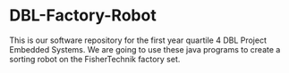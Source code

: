 # DBL-Factory-Robot
This is our software repository for the first year quartile 4 DBL Project Embedded Systems. We are going to use these java programs to create a sorting robot on the FisherTechnik factory set.
